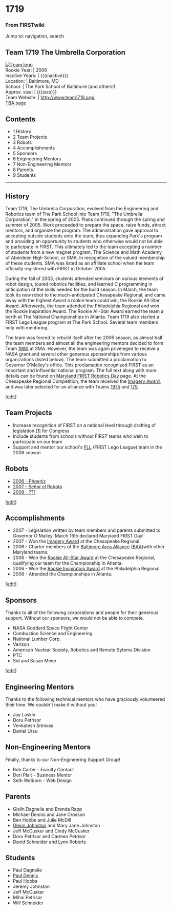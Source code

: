 # 1719

### From FIRSTwiki

Jump to: navigation, search

Team 1719 The Umbrella Corporation  
---  
[![Team logo](/media/6/6c/Logo1719.JPG)](/index.php/Image:Logo1719.JPG "Team
logo" )  
Rookie Year: | 2006  
Inactive Years: | {{{inactive}}}  
Location: | Baltimore, MD  
School: | The Park School of Baltimore (and others!)  
Approx. size: | {{{size}}}  
Team Website: | <http://www.team1719.org/>  
[TBA page](http://www.thebluealliance.net/tbatv/team.php?team=1719
"http://www.thebluealliance.net/tbatv/team.php?team=1719" )  
  
  

## Contents

  * 1 History
  * 2 Team Projects
  * 3 Robots
  * 4 Accomplishments
  * 5 Sponsors
  * 6 Engineering Mentors
  * 7 Non-Engineering Mentors
  * 8 Parents
  * 9 Students  
---  
  

## History

Team 1719, The Umbrella Corporation, evolved from the Engineering and Robotics
team of The Park School into Team 1719, "The Umbrella Corporation," in the
spring of 2005. Plans continued through the spring and summer of 2005. Work
proceeded to prepare the space, raise funds, attract mentors, and organize the
program. The administration gave approval to accepting outside students onto
the team, thus expanding Park's program and providing an opportunity to
students who otherwise would not be able to participate in FIRST. This
ultimately led to the team accepting a number of students from a new magnet
program, The Science and Math Academy of Aberdeen High School, or SMA. In
recognition of the valued membership of these students, SMA was listed as an
affiliate school when the team officially registered with FIRST in October
2005.

During the fall of 2005, students attended seminars on various elements of
robot design, toured robotics facilities, and learned C programming in
anticipation of the skills needed for the build season. In March, the team
took its new robot to the much-anticipated Chesapeake Regional, and came away
with the highest Award a rookie team could win, the Rookie All-Star Award.
Afterwards, the team attended the Philadelphia Regional and won the Rookie
Inspiration Award. The Rookie All-Star Award earned the team a berth at The
National Championships in Atlanta. Team 1719 also started a FIRST Lego League
program at The Park School. Several team members help with mentoring.

The team was forced to rebuild itself after the 2006 season, as almost half
the team members and almost all the engineering mentors decided to form Team
[1980](/index.php/1980 "1980" ) at SMA. However, the team was again priveleged
to receive a NASA grant and several other generous sponsorships from various
organizations (listed below). The team submitted a proclamation to Governor
O'Malley's office. This proclamation recognized FIRST as an important and
influential national program. The full text along with more details can be
found on [Maryland FIRST Robotics Day](/index.php/Maryland_FIRST_Robotics_Day
"Maryland FIRST Robotics Day" ) page. At the Chesapeake Regional Competition,
the team received the [Imagery Award](/index.php/Imagery_Award "Imagery Award"
), and was later selected for an alliance with Teams [1975](/index.php/1975
"1975" ) and [175](/index.php/175 "175" ).

[[edit](/index.php?title=1719&action=edit&section=2 "Edit section: Team
Projects" )]

## Team Projects

  * Increase recognition of FIRST on a national level through drafting of legislation [[1]](http://www.team1719.org/pictures/proclamation.jpg "http://www.team1719.org/pictures/proclamation.jpg" ) for Congress 
  * Include students from schools without FIRST teams who wish to participate on our team 
  * Support and mentor our school's [FLL](/index.php/FLL "FLL" ) (FIRST Lego League) team in the 2008 season 


## Robots

  * [2006 - Phoenix](/index.php/1719_in_2006#Robot "1719 in 2006" )
  * [2007 - Señor el Roboto](/index.php/1719_in_2007#Robot "1719 in 2007" )
  * [2008 - ???](/index.php?title=1719_in_2008&action=edit "1719 in 2008" )

[[edit](/index.php?title=1719&action=edit&section=4 "Edit section:
Accomplishments" )]

## Accomplishments

  * 2007 - Legislation written by team members and parents submitted to Governor O'Malley. March 16th declared Maryland FIRST Day! 
  * 2007 - Won the [Imagery Award](/index.php/Imagery_Award "Imagery Award" ) at the Chesapeake Regional. 
  * 2006 - Charter members of the [Baltimore Area Alliance](http://www.firstbaa.com "http://www.firstbaa.com" ) ([BAA](/index.php/BAA "BAA" ))with other Maryland teams. 
  * 2006 - Won the [Rookie All-Star Award](/index.php/Rookie_All-Star_Award "Rookie All-Star Award" ) at the Chesapeake Regional, qualifying our team for the Championship in Atlanta. 
  * 2006 - Won the [Rookie Inspiration Award](/index.php/Rookie_Inspiration_Award "Rookie Inspiration Award" ) at the Philadelphia Regional. 
  * 2006 - Attended the Championships in Atlanta. 

[[edit](/index.php?title=1719&action=edit&section=5 "Edit section: Sponsors"
)]

## Sponsors

Thanks to all of the following corporations and people for their generous
support. Without our sponsors, we would not be able to compete.

  * NASA Goddard Space Flight Center 
  * Combustion Science and Engineering 
  * National Lumber Corp. 
  * Verizon 
  * American Nuclear Society, Robotics and Remote Sytems Division 
  * PTC 
  * Sid and Susan Meier 

[[edit](/index.php?title=1719&action=edit&section=6 "Edit section: Engineering
Mentors" )]

## Engineering Mentors

Thanks to the following technical mentors who have graciously volunteered
their time. We couldn't make it without you!

  * Jay Laskin 
  * Doru Petrisor 
  * Venkatesh Srinivas 
  * Daniel Ursu 


## Non-Engineering Mentors

Finally, thanks to our Non-Engineering Support Group!

  * Bob Carter - Faculty Contact 
  * Dori Plait - Business Mentor 
  * Seth Welborn - Web Design 


## Parents

  * Gislin Dagnelie and Brenda Rapp 
  * Michael Dennis and Jane Crosson 
  * Ben Hobbs and Julie McDill 
  * [Glenn Johnston](/index.php/Glenn_Johnston "Glenn Johnston" ) and Mary Jane Johnston 
  * Jeff McCusker and Cindy McCusker 
  * Doru Petrisor and Carmen Petrisor 
  * David Schneider and Lynn Roberts 


## Students

  * Paul Dagnelie 
  * [Paul Dennis](/index.php/Paul_Dennis "Paul Dennis" )
  * Paul Hobbs 
  * Jeremy Johnston 
  * Jeff McCusker 
  * Mihai Petrisor 
  * Will Schneider 


